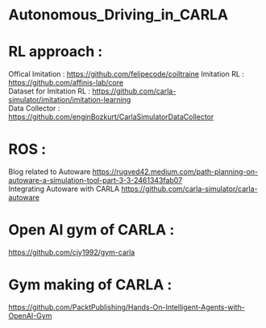 # Autonomous_Driving_in_CARLA

# RL approach :

Offical Imitation : https://github.com/felipecode/coiltraine
Imitation RL : https://github.com/affinis-lab/core<br>
Dataset for Imitation RL : https://github.com/carla-simulator/imitation/imitation-learning<br>
Data Collector : https://github.com/enginBozkurt/CarlaSimulatorDataCollector

# ROS :

Blog related to Autoware https://rugved42.medium.com/path-planning-on-autoware-a-simulation-tool-part-3-3-2461343fab07<br>
Integrating Autoware with CARLA https://github.com/carla-simulator/carla-autoware

# Open AI gym of CARLA :

https://github.com/cjy1992/gym-carla


# Gym making of CARLA : 

https://github.com/PacktPublishing/Hands-On-Intelligent-Agents-with-OpenAI-Gym

